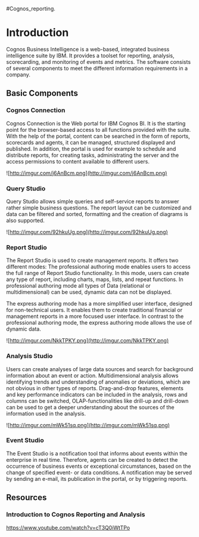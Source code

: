 #Cognos\_reporting.

# Introduction #

Cognos Business Intelligence is a web-based, integrated business intelligence suite by IBM. It provides a toolset for reporting, analysis, scorecarding, and monitoring of events and metrics. The software consists of several components to meet the different information requirements in a company.

## Basic Components ##

### Cognos Connection ###

Cognos Connection is the Web portal for IBM Cognos BI. It is the starting point for the browser-based access to all functions provided with the suite. With the help of the portal, content can be searched in the form of reports, scorecards and agents, it can be managed, structured displayed and published. In addition, the portal is used for example to schedule and distribute reports, for creating tasks, administrating the server and the access permissions to content available to different users.

![http://imgur.com/j6AnBcm.png](http://imgur.com/j6AnBcm.png)

### Query Studio ###

Query Studio allows simple queries and self-service reports to answer rather simple business questions. The report layout can be customized and data can be filtered and sorted, formatting and the creation of diagrams is also supported.

![http://imgur.com/92hkuUg.png](http://imgur.com/92hkuUg.png)

### Report Studio ###

The Report Studio is used to create management reports. It offers two different modes: The professional authoring mode enables users to access the full range of Report Studio functionality. In this mode, users can create any type of report, including charts, maps, lists, and repeat functions. In professional authoring mode all types of Data (relational or multidimensional) can be used, dynamic data can not be displayed.

The express authoring mode has a more simplified user interface, designed for non-technical users. It enables them to create traditional financial or management reports in a more focused user interface. In contrast to the professional authoring mode, the express authoring mode allows the use of dynamic data.

![http://imgur.com/NkkTPKY.png](http://imgur.com/NkkTPKY.png)

### Analysis Studio ###

Users can create analyses of large data sources and search for background information about an event or action. Multidimensional analysis allows identifying trends and understanding of anomalies or deviations, which are not obvious in other types of reports. Drag-and-drop features, elements and key performance indicators can be included in the analysis, rows and columns can be switched, OLAP-functionalities like drill-up and drill-down can be used to get a deeper understanding about the sources of the information used in the analysis.

![http://imgur.com/mWk51sq.png](http://imgur.com/mWk51sq.png)

### Event Studio ###

The Event Studio is a notification tool that informs about events within the enterprise in real time. Therefore, agents can be created to detect the occurrence of business events or exceptional circumstances, based on the change of specified event- or data conditions. A notification may be served by sending an e-mail, its publication in the portal, or by triggering reports.

## Resources ##

### Introduction to Cognos Reporting and Analysis ###

https://www.youtube.com/watch?v=cT3Q0iWtTPo